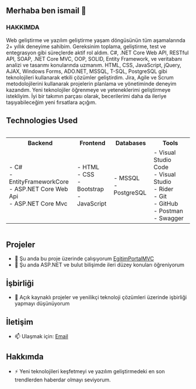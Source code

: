 ## Merhaba ben ismail 👋

### HAKKIMDA
Web geliştirme ve yazılım geliştirme yaşam döngüsünün tüm aşamalarında 2+ yıllık deneyime sahibim. Gereksinim toplama, geliştirme, test ve entegrasyon gibi süreçlerde aktif rol aldım. C#, .NET Core Web API, RESTful API, SOAP, .NET Core MVC, OOP, SOLID, Entity Framework, ve veritabanı analizi ve tasarımı konularında uzmanım. HTML, CSS, JavaScript, jQuery, AJAX, Windows Forms, ADO.NET, MSSQL, T-SQL, PostgreSQL gibi teknolojileri kullanarak etkili çözümler geliştirdim. Jira, Agile ve Scrum metodolojilerini kullanarak projelerin planlama ve yönetiminde deneyim kazandım. Yeni teknolojiler öğrenmeye ve yeteneklerimi geliştirmeye istekliyim. İyi bir takımın parçası olarak, becerilerimi daha da ileriye taşıyabileceğim yeni fırsatlara açığım.

## Technologies Used
<div style="display: flex; justify-content: space-around;">
<table>
  <tr>
    <th>Backend</th>
    <th>Frontend</th>
    <th>Databases</th>
    <th>Tools</th>
  </tr>
  <tr>
    <td>
      - C#<br>
      - EntityFrameworkCore<br>
      - ASP.NET Core Web Api<br>
      - ASP.NET Core Mvc
    </td>
    <td>
      - HTML<br>
      - CSS<br>
      - Bootstrap<br>
      - JavaScript
    </td>
    <td>
      - MSSQL<br>
      - PostgreSQL
    </td>
    <td>
      - Visual Studio Code<br>
      - Visual Studio<br>
      - Rider<br>
      - Git<br>
      - GitHub<br>
      - Postman<br>
      - Swagger
    </td>
  </tr>
</table>
</div>

## Projeler
- 🔭 Şu anda bu proje üzerinde çalışıyorum [EgitimPortalMVC](https://github.com/danismazismail/DalKirtasiye-BackEnd)
- 🌱 Şu anda ASP.NET ve bulut bilişimde ileri düzey konuları öğreniyorum

## İşbirliği
- 👯 Açık kaynaklı projeler ve yenilikçi teknoloji çözümleri üzerinde işbirliği yapmayı düşünüyorum

## İletişim
- 📫 Ulaşmak için: [Email](mailto:danismazismail@gmail.com)

## Hakkımda
- ⚡ Yeni teknolojileri keşfetmeyi ve yazılım geliştirmedeki en son trendlerden haberdar olmayı seviyorum.


<!--
**danismazismail/danismazismail** is a ✨ _special_ ✨ repository because its `README.md` (this file) appears on your GitHub profile.

Here are some ideas to get you started:

- 🔭 I’m currently working on ...
- 🌱 I’m currently learning ...
- 👯 I’m looking to collaborate on ...
- 🤔 I’m looking for help with ...
- 💬 Ask me about ...
- 📫 How to reach me: ...
- 😄 Pronouns: ...
- ⚡ Fun fact: ...
-->
